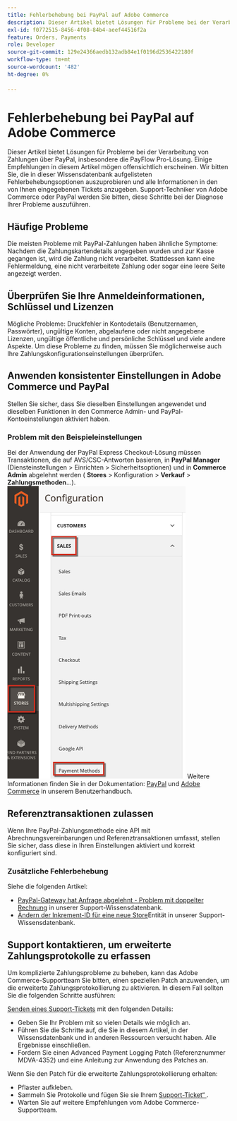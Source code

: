 ```yaml
---
title: Fehlerbehebung bei PayPal auf Adobe Commerce
description: Dieser Artikel bietet Lösungen für Probleme bei der Verarbeitung von Zahlungen über PayPal, insbesondere die PayFlow Pro-Lösung. Einige Empfehlungen in diesem Artikel mögen offensichtlich erscheinen. Wir bitten Sie, die in dieser Wissensdatenbank aufgelisteten Fehlerbehebungsoptionen auszuprobieren und alle Informationen in den von Ihnen eingegebenen Tickets anzugeben. Support-Techniker von Adobe Commerce oder PayPal werden Sie bitten, diese Schritte bei der Diagnose Ihrer Probleme auszuführen.
exl-id: f0772515-8456-4f08-84b4-aeef44516f2a
feature: Orders, Payments
role: Developer
source-git-commit: 129e24366aedb132adb84e1f0196d2536422180f
workflow-type: tm+mt
source-wordcount: '482'
ht-degree: 0%

---
```


# Fehlerbehebung bei PayPal auf Adobe Commerce

Dieser Artikel bietet Lösungen für Probleme bei der Verarbeitung von Zahlungen über PayPal, insbesondere die PayFlow Pro-Lösung. Einige Empfehlungen in diesem Artikel mögen offensichtlich erscheinen. Wir bitten Sie, die in dieser Wissensdatenbank aufgelisteten Fehlerbehebungsoptionen auszuprobieren und alle Informationen in den von Ihnen eingegebenen Tickets anzugeben. Support-Techniker von Adobe Commerce oder PayPal werden Sie bitten, diese Schritte bei der Diagnose Ihrer Probleme auszuführen.

## Häufige Probleme

Die meisten Probleme mit PayPal-Zahlungen haben ähnliche Symptome: Nachdem die Zahlungskartendetails angegeben wurden und zur Kasse gegangen ist, wird die Zahlung nicht verarbeitet. Stattdessen kann eine Fehlermeldung, eine nicht verarbeitete Zahlung oder sogar eine leere Seite angezeigt werden.

## Überprüfen Sie Ihre Anmeldeinformationen, Schlüssel und Lizenzen

Mögliche Probleme: Druckfehler in Kontodetails (Benutzernamen, Passwörter), ungültige Konten, abgelaufene oder nicht angegebene Lizenzen, ungültige öffentliche und persönliche Schlüssel und viele andere Aspekte. Um diese Probleme zu finden, müssen Sie möglicherweise auch Ihre Zahlungskonfigurationseinstellungen überprüfen.

## Anwenden konsistenter Einstellungen in Adobe Commerce und PayPal

Stellen Sie sicher, dass Sie dieselben Einstellungen angewendet und dieselben Funktionen in den Commerce Admin- und PayPal-Kontoeinstellungen aktiviert haben.

### Problem mit den Beispieleinstellungen

Bei der Anwendung der PayPal Express Checkout-Lösung müssen Transaktionen, die auf AVS/CSC-Antworten basieren, in **PayPal Manager** (Diensteinstellungen > Einrichten > Sicherheitsoptionen) und in **Commerce Admin** abgelehnt werden ( **Stores** > Konfiguration > **Verkauf** > **Zahlungsmethoden**…).
![magento_paypal_settings_2.4.1.png](assets/magento_paypal_settings_2.4.1.png)
Weitere Informationen finden Sie in der Dokumentation: [PayPal](https://www.paypalobjects.com/en_US/vhelp/paypalmanager_help/setup.htm) und [Adobe Commerce](/docs/commerce-admin/stores-sales/payments/paypal/paypal-express-checkout.html) in unserem Benutzerhandbuch.

## Referenztransaktionen zulassen

Wenn Ihre PayPal-Zahlungsmethode eine API mit Abrechnungsvereinbarungen und Referenztransaktionen umfasst, stellen Sie sicher, dass diese in Ihren Einstellungen aktiviert und korrekt konfiguriert sind.

### Zusätzliche Fehlerbehebung

Siehe die folgenden Artikel:

* [PayPal-Gateway hat Anfrage abgelehnt - Problem mit doppelter Rechnung](https://experienceleague.adobe.com/en/docs/experience-cloud-kcs/kbarticles/ka-26838) in unserer Support-Wissensdatenbank.
* [Ändern der Inkrement-ID für eine neue Store](/help/how-to/general/change-increment-id-for-a-db-entity-order-invoice-credit-memo-etc-on-particular-store.md)Entität in unserer Support-Wissensdatenbank.

## Support kontaktieren, um erweiterte Zahlungsprotokolle zu erfassen

Um komplizierte Zahlungsprobleme zu beheben, kann das Adobe Commerce-Supportteam Sie bitten, einen speziellen Patch anzuwenden, um die erweiterte Zahlungsprotokollierung zu aktivieren. In diesem Fall sollten Sie die folgenden Schritte ausführen:

[Senden eines Support-Tickets](/help/help-center-guide/help-center/magento-help-center-user-guide.md#submit-ticket) mit den folgenden Details:

* Geben Sie Ihr Problem mit so vielen Details wie möglich an.
* Führen Sie die Schritte auf, die Sie in diesem Artikel, in der Wissensdatenbank und in anderen Ressourcen versucht haben. Alle Ergebnisse einschließen.
* Fordern Sie einen Advanced Payment Logging Patch (Referenznummer MDVA-4352) und eine Anleitung zur Anwendung des Patches an.

Wenn Sie den Patch für die erweiterte Zahlungsprotokollierung erhalten:

* Pflaster aufkleben.
* Sammeln Sie Protokolle und fügen Sie sie Ihrem [Support-Ticket“ ](/help/help-center-guide/help-center/magento-help-center-user-guide.md#submit-ticket).
* Warten Sie auf weitere Empfehlungen vom Adobe Commerce-Supportteam.
